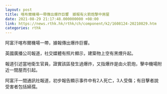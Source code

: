 ```yaml
---
layout: post
title: 喀布爾機場一帶傳出爆炸巨響　據報有火箭炮撃中房屋
date: 2021-08-29 21:17:48.000000000 +08:00
link: https://news.rthk.hk/rthk/ch/component/k2/1608124-20210829.htm
categories: rthk
---
```


阿富汗喀布爾機場一帶，據報傳出爆炸巨響。

英國廣播公司報道，社交媒體有照片顯示，建築物上空有黑煙升起。

報道引述當地衛生官員，證實該區發生過爆炸，又指爆炸是由火箭炮，擊中機場附近一間屋而引起。

阿富汗一間通訊社報道，初步報告顯示事件中有2人死亡，3人受傷；有目擊者說受害者包括婦孺。
